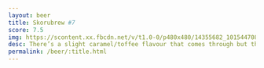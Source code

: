 ```yaml
---
layout: beer
title: Skorubrew #7
score: 7.5
img: https://scontent.xx.fbcdn.net/v/t1.0-0/p480x480/14355682_10154470801823745_1173945088278637495_n.jpg?oh=542f38158316eb041616ad359405324a&oe=586BEE5C
desc: There’s a slight caramel/toffee flavour that comes through but the apple isn’t there except for the smell. More bitter than my other beers but it’s not overwhelming
permalink: /beer/:title.html
---
```

